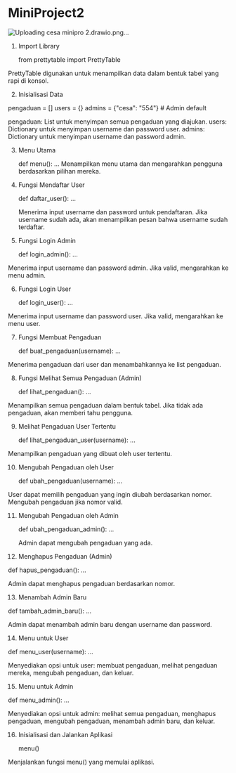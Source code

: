 # MiniProject2


![Uploading cesa minipro 2.drawio.png…]()









1. Import Library
   
   from prettytable import PrettyTable

PrettyTable digunakan untuk menampilkan data dalam bentuk tabel yang rapi di konsol.


2. Inisialisasi Data

pengaduan = []
users = {}
admins = {"cesa": "554"}  # Admin default

pengaduan: List untuk menyimpan semua pengaduan yang diajukan.
users: Dictionary untuk menyimpan username dan password user.
admins: Dictionary untuk menyimpan username dan password admin.

3. Menu Utama

   def menu():
    ...
Menampilkan menu utama dan mengarahkan pengguna berdasarkan pilihan mereka.


4. Fungsi Mendaftar User

   def daftar_user():
    ...
   
   Menerima input username dan password untuk pendaftaran. Jika username sudah ada, akan menampilkan pesan bahwa username sudah terdaftar.


5. Fungsi Login Admin

   def login_admin():
    ...

Menerima input username dan password admin. Jika valid, mengarahkan ke menu admin.


6. Fungsi Login User

   def login_user():
    ...
   
Menerima input username dan password user. Jika valid, mengarahkan ke menu user.


7. Fungsi Membuat Pengaduan
   
   def buat_pengaduan(username):
    ...

Menerima pengaduan dari user dan menambahkannya ke list pengaduan.


8. Fungsi Melihat Semua Pengaduan (Admin)

   def lihat_pengaduan():
    ...

Menampilkan semua pengaduan dalam bentuk tabel. Jika tidak ada pengaduan, akan memberi tahu pengguna.


9. Melihat Pengaduan User Tertentu

    def lihat_pengaduan_user(username):
    ...

Menampilkan pengaduan yang dibuat oleh user tertentu.


10. Mengubah Pengaduan oleh User

    def ubah_pengaduan(username):
    ...

  User dapat memilih pengaduan yang ingin diubah berdasarkan nomor. Mengubah pengaduan jika nomor valid.


11. Mengubah Pengaduan oleh Admin

    def ubah_pengaduan_admin():
    ...

    Admin dapat mengubah pengaduan yang ada.


12. Menghapus Pengaduan (Admin)

  def hapus_pengaduan():
    ...

Admin dapat menghapus pengaduan berdasarkan nomor.


13. Menambah Admin Baru

def tambah_admin_baru():
    ...

Admin dapat menambah admin baru dengan username dan password.


14. Menu untuk User

 def menu_user(username):
    ...
    
Menyediakan opsi untuk user: membuat pengaduan, melihat pengaduan mereka, mengubah pengaduan, dan keluar.


15. Menu untuk Admin    

def menu_admin():
    ...
    
Menyediakan opsi untuk admin: melihat semua pengaduan, menghapus pengaduan, mengubah pengaduan, menambah admin baru, dan keluar.
    

16. Inisialisasi dan Jalankan Aplikasi

    menu()

Menjalankan fungsi menu() yang memulai aplikasi.

